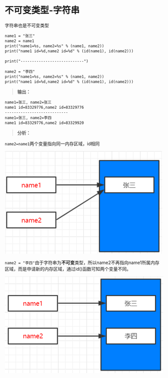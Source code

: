 # 不可变类型-字符串


字符串也是不可变类型


```
name1 = "张三"
name2 = name1
print("name1=%s, name2=%s" % (name1, name2))
print("name1 id=%d,name2 id=%d" % (id(name1), id(name2)))

print("----------------------------")

name2 = "李四"
print("name1=%s, name2=%s" % (name1, name2))
print("name1 id=%d,name2 id=%d" % (id(name1), id(name2)))

```

> **输出：**

```
name1=张三, name2=张三
name1 id=83329776,name2 id=83329776
----------------------------
name1=张三, name2=李四
name1 id=83329776,name2 id=83329920
```

> **分析：**

`name2=name1`两个变量指向同一内存区域，id相同


![](tu3.png)


`name2 = "李四"`由于字符串为**不可变**类型，所以name2不再指向name1所属内存区域，而是申请新的内存区域，通过id()函数可知两个变量不同。


![](tu4.png)
